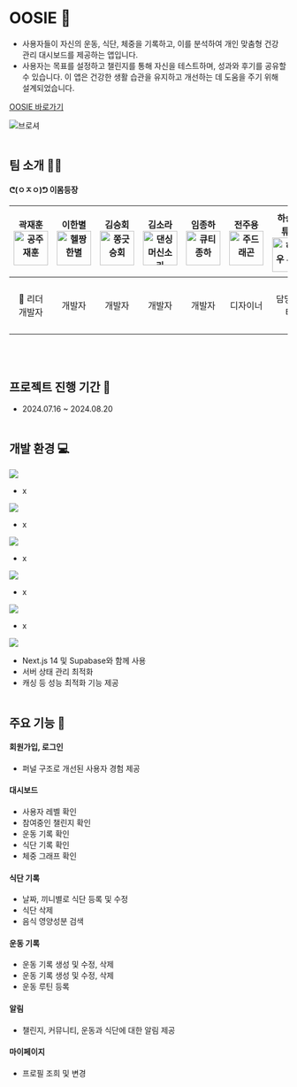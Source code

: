# OOSIE 💪

- 사용자들이 자신의 운동, 식단, 체중을 기록하고, 이를 분석하여 개인 맞춤형 건강 관리 대시보드를 제공하는 앱입니다.
- 사용자는 목표를 설정하고 챌린지를 통해 자신을 테스트하며, 성과와 후기를 공유할 수 있습니다. 이 앱은 건강한 생활 습관을 유지하고 개선하는 데 도움을 주기 위해 설계되었습니다.

[OOSIE 바로가기](https://oosie-project.vercel.app/)

![브로셔](https://github.com/user-attachments/assets/f665318b-9eba-4064-956f-44de96ac7f01)
<br/>
<br/>

## 팀 소개 🧑‍💻

#### ᕦ(ㅇㅈㅇ)ᕤ 이몸등장

| 곽재훈 <br/> <img width="62" alt="공주재훈" src="https://github.com/user-attachments/assets/e72de435-2cdc-4663-879f-bd532bef5a06"> | 이한별 <br/> <img width="62" alt="헬짱한별" src="https://github.com/user-attachments/assets/4e9e7425-4fe2-4746-b427-797a335198c0"> | 김승회 <br/> <img width="62" alt="쫑긋승회" src="https://github.com/user-attachments/assets/c02325e2-d323-4aa0-9149-46b1604540cd"> | 김소라 <br/> <img width="62" alt="댄싱머신소라" src="https://github.com/user-attachments/assets/a9f07462-1449-4a81-a06c-2273205745de"> | 임종하 <br/> <img width="62" alt="큐티종하" src="https://github.com/user-attachments/assets/32130382-6d0e-4846-91e5-ee1627938009"> | 전주용 <br/> <img width="62" alt="주드래곤" src="https://github.com/user-attachments/assets/4514db57-f16f-42bd-a38a-f2fce44d6c20"> | 하승우 튜터 <br/> <img width="62" alt="하승우 튜터" src="https://github.com/user-attachments/assets/69124e01-f1df-4a3b-8519-2fb6523da2c8"> | 안동훈 튜터 <br/> |
| :--------------------------------------------------------------------------------------------------------------------------------------: | :----------------------------------------------------------------------------------------------------------------------------------------: | :---------------------------------------------------------------------------------------------------------------------------------------: | :---------------------------------------------------------------------------------------------------------------------------------------------: | :-------------------------------------------------------------------------------------------------------------------------------------: | :-------------------------------------------------------------------------------------------------------------------------------------: | :----------------------------------------------------------------------------------------------------------------------------------------------: | :---------------: |
|                                                           👑 리더<br/> 개발자                                                            |                                                                   개발자                                                                   |                                                                  개발자                                                                   |                                                                     개발자                                                                      |                                                                 개발자                                                                  |                                                                디자이너                                                                 |                                                                    담당 튜터                                                                     |     담당 튜터     |

<br/>
<br/>

## 프로젝트 진행 기간 📅

- 2024.07.16 ~ 2024.08.20
  <br/>
  <br/>

## 개발 환경 💻

<img src="https://img.shields.io/badge/typescript-3178C6?style=for-the-badge&logo=typescript&logoColor=white"/>

- x </br>

<img src="https://img.shields.io/badge/next.js-000000?style=for-the-badge&logo=next.js&logoColor=white"/>

- x </br>

<img src="https://img.shields.io/badge/tailwind-06B6D4?style=for-the-badge&logo=tailwind-css&logoColor=white"/>

- x <br/>

<img src="https://img.shields.io/badge/supabase-3FCF8E?style=for-the-badge&logo=supabase&logoColor=white"/>

- x <br/>

<img src="https://img.shields.io/badge/zustand-F3DF49?style=for-the-badge&logo=zustand&logoColor=white"/>

- x <br/>

<img src="https://img.shields.io/badge/TANSTACK QUERY-FF4154?style=for-the-badge&logo=react-query&logoColor=white"/>

- Next.js 14 및 Supabase와 함께 사용
- 서버 상태 관리 최적화
- 캐싱 등 성능 최적화 기능 제공 </br></br>

## 주요 기능 🔨

#### 회원가입, 로그인

- 퍼널 구조로 개선된 사용자 경험 제공

#### 대시보드

- 사용자 레벨 확인
- 참여중인 챌린지 확인
- 운동 기록 확인
- 식단 기록 확인
- 체중 그래프 확인

#### 식단 기록

- 날짜, 끼니별로 식단 등록 및 수정
- 식단 삭제
- 음식 영양성분 검색

#### 운동 기록

- 운동 기록 생성 및 수정, 삭제
- 운동 기록 생성 및 수정, 삭제
- 운동 루틴 등록

#### 알림

- 챌린지, 커뮤니티, 운동과 식단에 대한 알림 제공

#### 마이페이지

- 프로필 조희 및 변경
